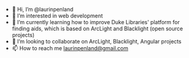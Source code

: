 - 👋 Hi, I’m @laurinpenland
- 👀 I’m interested in web development
- 🌱 I’m currently learning how to improve Duke Libraries' platform for finding aids, which is based on ArcLight and Blacklight (open source projects)
- 💞️ I’m looking to collaborate on ArcLight, Blacklight, Angular projects
- 📫 How to reach me laurinpenland@gmail.com

<!---
laurinpenland/laurinpenland is a ✨ special ✨ repository because its `README.md` (this file) appears on your GitHub profile.
You can click the Preview link to take a look at your changes.
--->
